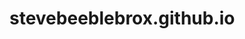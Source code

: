 # stevebeeblebrox.github.io


<!--

TODO:
JSON decycle
types

Eventual stuff (new projects):
spl, qr codes, zip

Reworks:
RENAME
cors-fetch (OCI?)
SHML/ASTER
-->
